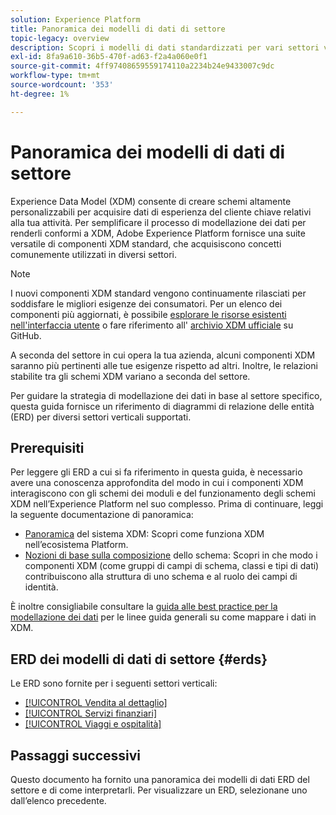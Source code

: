 ```yaml
---
solution: Experience Platform
title: Panoramica dei modelli di dati di settore
topic-legacy: overview
description: Scopri i modelli di dati standardizzati per vari settori verticali che possono essere costruiti utilizzando componenti XDM (Experience Data Model) standard.
exl-id: 8fa9a610-36b5-470f-ad63-f2a4a060e0f1
source-git-commit: 4ff97408659559174110a2234b24e9433007c9dc
workflow-type: tm+mt
source-wordcount: '353'
ht-degree: 1%

---
```


# Panoramica dei modelli di dati di settore

Experience Data Model (XDM) consente di creare schemi altamente personalizzabili per acquisire dati di esperienza del cliente chiave relativi alla tua attività. Per semplificare il processo di modellazione dei dati per renderli conformi a XDM, Adobe Experience Platform fornisce una suite versatile di componenti XDM standard, che acquisiscono concetti comunemente utilizzati in diversi settori.

>[!NOTE]
>
>I nuovi componenti XDM standard vengono continuamente rilasciati per soddisfare le migliori esigenze dei consumatori. Per un elenco dei componenti più aggiornati, è possibile [esplorare le risorse esistenti nell&#39;interfaccia utente](../../ui/explore.md) o fare riferimento all&#39; [archivio XDM ufficiale](https://github.com/adobe/xdm/tree/master/components) su GitHub.

A seconda del settore in cui opera la tua azienda, alcuni componenti XDM saranno più pertinenti alle tue esigenze rispetto ad altri. Inoltre, le relazioni stabilite tra gli schemi XDM variano a seconda del settore.

Per guidare la strategia di modellazione dei dati in base al settore specifico, questa guida fornisce un riferimento di diagrammi di relazione delle entità (ERD) per diversi settori verticali supportati.

## Prerequisiti

Per leggere gli ERD a cui si fa riferimento in questa guida, è necessario avere una conoscenza approfondita del modo in cui i componenti XDM interagiscono con gli schemi dei moduli e del funzionamento degli schemi XDM nell’Experience Platform nel suo complesso. Prima di continuare, leggi la seguente documentazione di panoramica:

* [Panoramica](../../home.md) del sistema XDM: Scopri come funziona XDM nell’ecosistema Platform.
* [Nozioni di base sulla composizione](../../schema/composition.md) dello schema: Scopri in che modo i componenti XDM (come gruppi di campi di schema, classi e tipi di dati) contribuiscono alla struttura di uno schema e al ruolo dei campi di identità.

È inoltre consigliabile consultare la [guida alle best practice per la modellazione dei dati](../../schema/best-practices.md) per le linee guida generali su come mappare i dati in XDM.

## ERD dei modelli di dati di settore {#erds}

Le ERD sono fornite per i seguenti settori verticali:

* [[!UICONTROL Vendita al dettaglio]](./retail.md)
* [[!UICONTROL Servizi finanziari]](./financial.md)
* [[!UICONTROL Viaggi e ospitalità]](./travel-hospitality.md)

## Passaggi successivi

Questo documento ha fornito una panoramica dei modelli di dati ERD del settore e di come interpretarli. Per visualizzare un ERD, selezionane uno dall’elenco precedente.

